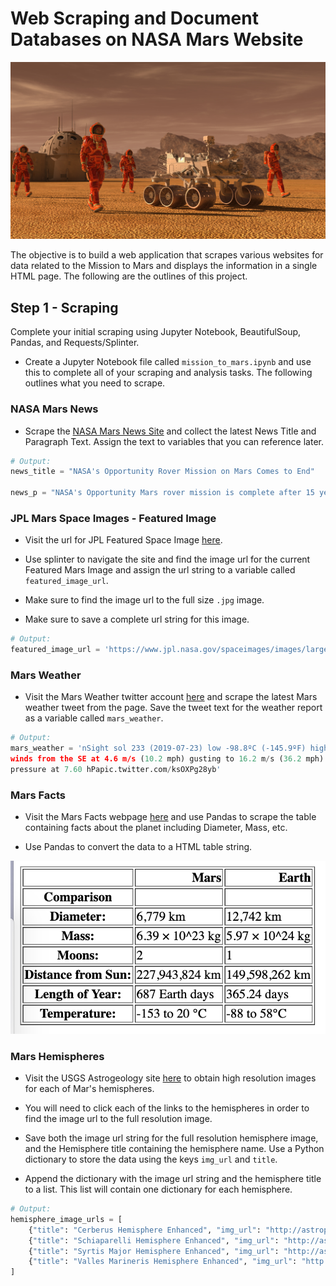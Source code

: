# Web Scraping and Document Databases on NASA Mars Website

![mission_to_mars](https://github.com/jwang711/python-projects/blob/master/Web-Scraping-and-Document-Databases/images/mission_to_mars.png)

The objective is to build a web application that scrapes various websites for data related to the Mission to Mars and displays the information in a single HTML page. The following are the outlines of this project.

## Step 1 - Scraping

Complete your initial scraping using Jupyter Notebook, BeautifulSoup, Pandas, and Requests/Splinter.

* Create a Jupyter Notebook file called `mission_to_mars.ipynb` and use this to complete all of your scraping and analysis tasks. The following outlines what you need to scrape.

### NASA Mars News

* Scrape the [NASA Mars News Site](https://mars.nasa.gov/news/) and collect the latest News Title and Paragraph Text. Assign the text to variables that you can reference later.

```python
# Output:
news_title = "NASA's Opportunity Rover Mission on Mars Comes to End"

news_p = "NASA's Opportunity Mars rover mission is complete after 15 years on Mars. Opportunity's record-breaking exploration laid the groundwork for future missions to the Red Planet."
```

### JPL Mars Space Images - Featured Image

* Visit the url for JPL Featured Space Image [here](https://www.jpl.nasa.gov/spaceimages/?search=&category=Mars).

* Use splinter to navigate the site and find the image url for the current Featured Mars Image and assign the url string to a variable called `featured_image_url`.

* Make sure to find the image url to the full size `.jpg` image.

* Make sure to save a complete url string for this image.

```python
# Output:
featured_image_url = 'https://www.jpl.nasa.gov/spaceimages/images/largesize/PIA23331_hires.jpg'
```

### Mars Weather

* Visit the Mars Weather twitter account [here](https://twitter.com/marswxreport?lang=en) and scrape the latest Mars weather tweet from the page. Save the tweet text for the weather report as a variable called `mars_weather`.

```python
# Output:
mars_weather = 'nSight sol 233 (2019-07-23) low -98.8ºC (-145.9ºF) high -25.7ºC (-14.2ºF)
winds from the SE at 4.6 m/s (10.2 mph) gusting to 16.2 m/s (36.2 mph)
pressure at 7.60 hPapic.twitter.com/ksOXPg28yb'
```

### Mars Facts

* Visit the Mars Facts webpage [here](https://space-facts.com/mars/) and use Pandas to scrape the table containing facts about the planet including Diameter, Mass, etc.

* Use Pandas to convert the data to a HTML table string.

![mission_to_mars](https://github.com/jwang711/python-projects/blob/master/Web-Scraping-and-Document-Databases/images/Mars%20facts%20table.png)

### Mars Hemispheres

* Visit the USGS Astrogeology site [here](https://astrogeology.usgs.gov/search/results?q=hemisphere+enhanced&k1=target&v1=Mars) to obtain high resolution images for each of Mar's hemispheres.

* You will need to click each of the links to the hemispheres in order to find the image url to the full resolution image.

* Save both the image url string for the full resolution hemisphere image, and the Hemisphere title containing the hemisphere name. Use a Python dictionary to store the data using the keys `img_url` and `title`.

* Append the dictionary with the image url string and the hemisphere title to a list. This list will contain one dictionary for each hemisphere.

```python
# Output:
hemisphere_image_urls = [
    {"title": "Cerberus Hemisphere Enhanced", "img_url": "http://astropedia.astrogeology.usgs.gov/download/Mars/Viking/cerberus_enhanced.tif/full.jpg"},
    {"title": "Schiaparelli Hemisphere Enhanced", "img_url": "http://astropedia.astrogeology.usgs.gov/download/Mars/Viking/schiaparelli_enhanced.tif/full.jpg"},
    {"title": "Syrtis Major Hemisphere Enhanced", "img_url": "http://astropedia.astrogeology.usgs.gov/download/Mars/Viking/syrtis_major_enhanced.tif/full.jpg"},
    {"title": "Valles Marineris Hemisphere Enhanced", "img_url": "http://astropedia.astrogeology.usgs.gov/download/Mars/Viking/valles_marineris_enhanced.tif/full.jpg"},
]
```
